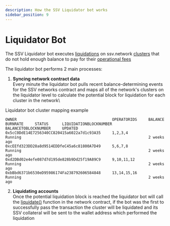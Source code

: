 ```yaml
---
description: How the SSV Liquidator bot works
sidebar_position: 9
---
```


# Liquidator Bot

The SSV Liquidator bot executes [liquidations](../../learn/protocol-overview/tokenomics/liquidations.md) on ssv.network [clusters](../../learn/stakers/clusters/) that do not hold enough balance to pay for their [operational fees](../../learn/protocol-overview/tokenomics/fees.md)

The liquidator bot performs 2 main processes:

1. **Syncing network contract data**\
   Every minute the liquidator bot pulls recent balance-determining events for the SSV networks contract and maps all of the network's clusters on the liquidator level to calculate the potential block for liquidation for each cluster in the network\


Liquidator bot cluster mapping example

```
OWNER                                          OPERATORIDS     BALANCE     BURNRATE     STATUS      LIQUIDATIONBLOCKNUMBER     BALANCETOBLOCKNUMBER     UPDATED
0x5cC0DdE14E7256340CC820415a6022a7d1c93A35     1,2,3,4                                   Running                                                        2 weeks ago
0xcEEfd323DD28a8d9514EDDfeC45a6c81800A7D49     5,6,7,8                                   Running                                                        2 weeks ago
0xd2DBd02e4efe087d7d195de828b9Dd25f19A89C9     9,10,11,12                                Running                                                        2 weeks ago
0xbBbd6371b6530eD95986174Fa238792606584848     13,14,15,16                               Running                                                        2 weeks ago
```

2. **Liquidating accounts** \
   Once the potential liquidation block is reached the liquidator bot will call the [liquidate()](../../developers/smart-contracts/ssvnetwork#liquidateowner-operatorids-cluster) function in the network contract, if the bot was the first to successfully pass the transaction the cluster will be liquidated and its SSV collateral will be sent to the wallet address which performed the liquidation &#x20;

